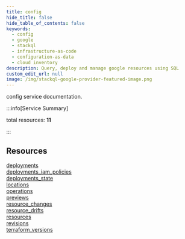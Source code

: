 ```yaml
---
title: config
hide_title: false
hide_table_of_contents: false
keywords:
  - config
  - google
  - stackql
  - infrastructure-as-code
  - configuration-as-data
  - cloud inventory
description: Query, deploy and manage google resources using SQL
custom_edit_url: null
image: /img/stackql-google-provider-featured-image.png
---
```


config service documentation.

:::info[Service Summary]

total resources: __11__  

:::

## Resources
<div class="row">
<div class="providerDocColumn">
<a href="/config/deployments/">deployments</a><br />
<a href="/config/deployments_iam_policies/">deployments_iam_policies</a><br />
<a href="/config/deployments_state/">deployments_state</a><br />
<a href="/config/locations/">locations</a><br />
<a href="/config/operations/">operations</a><br />
<a href="/config/previews/">previews</a>
</div>
<div class="providerDocColumn">
<a href="/config/resource_changes/">resource_changes</a><br />
<a href="/config/resource_drifts/">resource_drifts</a><br />
<a href="/config/resources/">resources</a><br />
<a href="/config/revisions/">revisions</a><br />
<a href="/config/terraform_versions/">terraform_versions</a>
</div>
</div>